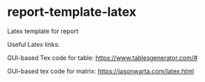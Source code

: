 # report-template-latex
Latex template for report


Useful Latex links:

GUI-based Tex code for table:
https://www.tablesgenerator.com/#

GUI-based tex code for matrix:
https://jasonwarta.com/latex.html

